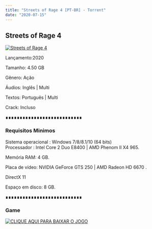 ```yaml
---
title: "Streets of Rage 4 [PT-BR] - Torrent"
date: "2020-07-15"
---
```


## Streets of Rage 4

[![](https://1.bp.blogspot.com/-oU2I7Ex0Yeo/Xq5YQp6ZcSI/AAAAAAAAAnU/3ydwBMdBqmwN_0t8hKJ6uPTr6GqXobNzACLcBGAsYHQ/s640/29040624925282.jpg "Streets of Rage 4")](https://1.bp.blogspot.com/-oU2I7Ex0Yeo/Xq5YQp6ZcSI/AAAAAAAAAnU/3ydwBMdBqmwN_0t8hKJ6uPTr6GqXobNzACLcBGAsYHQ/s1600/29040624925282.jpg)

Lançamento:2020

Tamanho: 4.50 GB

Gênero: Ação

Áudios: Inglês | Multi

Textos: Português | Multi

Crack: Incluso

∎∎∎∎∎∎∎∎∎∎∎∎∎∎∎∎∎∎∎∎∎∎∎∎∎∎∎

  

### Requisitos Minimos

Sistema operacional : Windows 7/8/8.1/10 (64 bits)  
Processador : Intel Core 2 Duo E8400 | AMD Phenom II X4 965. 

Memória RAM: 4 GB.

Placa de vídeo: NVIDIA GeForce GTS 250 | AMD Radeon HD 6670 .

DirectX 11

Espaço em disco: 8 GB.

∎∎∎∎∎∎∎∎∎∎∎∎∎∎∎∎∎∎∎∎∎∎∎∎∎∎∎

### Game

[![](https://1.bp.blogspot.com/-qtMkGv5gL20/XnDXUMM72yI/AAAAAAAAAas/3fw4QW-wPxoIAhUyb7hjqQAA1Rvne5TmQCPcBGAYYCw/s320/MAGNET{ca9bad4f721d92abc13e060f4f8dd78be4bc2e3e6ae69d619fbd104809de1ad1}2BLINK.png "CLIQUE AQUI PARA BAIXAR O JOGO")](https://stfly.io/IxBh0Vm8J)
